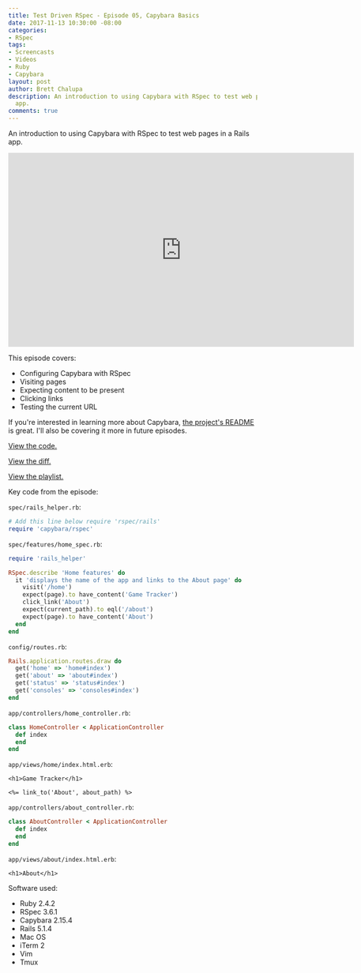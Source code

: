 ```yaml
---
title: Test Driven RSpec - Episode 05, Capybara Basics
date: 2017-11-13 10:30:00 -08:00
categories:
- RSpec
tags:
- Screencasts
- Videos
- Ruby
- Capybara
layout: post
author: Brett Chalupa
description: An introduction to using Capybara with RSpec to test web pages in a Rails
  app.
comments: true
---
```


An introduction to using Capybara with RSpec to test web pages in a
Rails app.

<iframe width="700" height="393" src="https://www.youtube-nocookie.com/embed/nsj7nBslgnk?rel=0" frameborder="0" allowfullscreen></iframe>

This episode covers:

- Configuring Capybara with RSpec
- Visiting pages
- Expecting content to be present
- Clicking links
- Testing the current URL

If you're interested in learning more about Capybara, [the project's README](https://github.com/teamcapybara/capybara) is great. I'll also be covering it more in future episodes.

[View the code.](https://github.com/monoso/test-driven-rspec/tree/master/episode-05)

[View the diff.](https://github.com/monoso/test-driven-rspec/commit/6618d193b708536216b22d920b547b01d6468b60)

[View the playlist.](https://www.youtube.com/playlist?list=PLr442xinba86s9cCWxoIH_xq5UE9Wwo4Z)

Key code from the episode:

`spec/rails_helper.rb`:

``` ruby
# Add this line below require 'rspec/rails'
require 'capybara/rspec'
```

`spec/features/home_spec.rb`:

``` ruby
require 'rails_helper'

RSpec.describe 'Home features' do
  it 'displays the name of the app and links to the About page' do
    visit('/home')
    expect(page).to have_content('Game Tracker')
    click_link('About')
    expect(current_path).to eql('/about')
    expect(page).to have_content('About')
  end
end
```

`config/routes.rb`:

``` ruby
Rails.application.routes.draw do
  get('home' => 'home#index')
  get('about' => 'about#index')
  get('status' => 'status#index')
  get('consoles' => 'consoles#index')
end
```

`app/controllers/home_controller.rb`:

``` ruby
class HomeController < ApplicationController
  def index
  end
end
```

`app/views/home/index.html.erb`:

``` erb
<h1>Game Tracker</h1>

<%= link_to('About', about_path) %>
```

`app/controllers/about_controller.rb`:

``` ruby
class AboutController < ApplicationController
  def index
  end
end
```

`app/views/about/index.html.erb`:

``` erb
<h1>About</h1>
```

Software used:

- Ruby 2.4.2
- RSpec 3.6.1
- Capybara 2.15.4
- Rails 5.1.4
- Mac OS
- iTerm 2
- Vim
- Tmux
